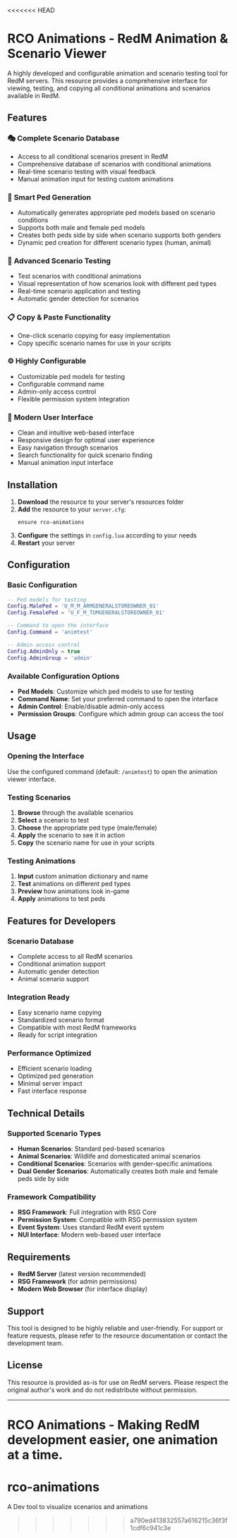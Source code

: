 <<<<<<< HEAD
# RCO Animations - RedM Animation & Scenario Viewer

A highly developed and configurable animation and scenario testing tool for RedM servers. This resource provides a comprehensive interface for viewing, testing, and copying all conditional animations and scenarios available in RedM.

## Features

### 🎭 **Complete Scenario Database**
- Access to all conditional scenarios present in RedM
- Comprehensive database of scenarios with conditional animations
- Real-time scenario testing with visual feedback
- Manual animation input for testing custom animations

### 👥 **Smart Ped Generation**
- Automatically generates appropriate ped models based on scenario conditions
- Supports both male and female ped models
- Creates both peds side by side when scenario supports both genders
- Dynamic ped creation for different scenario types (human, animal)

### 🎯 **Advanced Scenario Testing**
- Test scenarios with conditional animations
- Visual representation of how scenarios look with different ped types
- Real-time scenario application and testing
- Automatic gender detection for scenarios

### 📋 **Copy & Paste Functionality**
- One-click scenario copying for easy implementation
- Copy specific scenario names for use in your scripts
### ⚙️ **Highly Configurable**
- Customizable ped models for testing
- Configurable command name
- Admin-only access control
- Flexible permission system integration

### 🎨 **Modern User Interface**
- Clean and intuitive web-based interface
- Responsive design for optimal user experience
- Easy navigation through scenarios
- Search functionality for quick scenario finding
- Manual animation input interface

## Installation

1. **Download** the resource to your server's resources folder
2. **Add** the resource to your `server.cfg`:
   ```
   ensure rco-animations
   ```
3. **Configure** the settings in `config.lua` according to your needs
4. **Restart** your server

## Configuration

### Basic Configuration
```lua
-- Ped models for testing
Config.MalePed = 'U_M_M_ARMGENERALSTOREOWNER_01'
Config.FemalePed = 'U_F_M_TUMGENERALSTOREOWNER_01'

-- Command to open the interface
Config.Command = 'animtest'

-- Admin access control
Config.AdminOnly = true
Config.AdminGroup = 'admin'
```

### Available Configuration Options
- **Ped Models**: Customize which ped models to use for testing
- **Command Name**: Set your preferred command to open the interface
- **Admin Control**: Enable/disable admin-only access
- **Permission Groups**: Configure which admin group can access the tool

## Usage

### Opening the Interface
Use the configured command (default: `/animtest`) to open the animation viewer interface.

### Testing Scenarios
1. **Browse** through the available scenarios
2. **Select** a scenario to test
3. **Choose** the appropriate ped type (male/female)
4. **Apply** the scenario to see it in action
5. **Copy** the scenario name for use in your scripts

### Testing Animations
1. **Input** custom animation dictionary and name
2. **Test** animations on different ped types
3. **Preview** how animations look in-game
4. **Apply** animations to test peds

## Features for Developers

### Scenario Database
- Complete access to all RedM scenarios
- Conditional animation support
- Automatic gender detection
- Animal scenario support

### Integration Ready
- Easy scenario name copying
- Standardized scenario format
- Compatible with most RedM frameworks
- Ready for script integration

### Performance Optimized
- Efficient scenario loading
- Optimized ped generation
- Minimal server impact
- Fast interface response

## Technical Details

### Supported Scenario Types
- **Human Scenarios**: Standard ped-based scenarios
- **Animal Scenarios**: Wildlife and domesticated animal scenarios
- **Conditional Scenarios**: Scenarios with gender-specific animations
- **Dual Gender Scenarios**: Automatically creates both male and female peds side by side

### Framework Compatibility
- **RSG Framework**: Full integration with RSG Core
- **Permission System**: Compatible with RSG permission system
- **Event System**: Uses standard RedM event system
- **NUI Interface**: Modern web-based user interface

## Requirements

- **RedM Server** (latest version recommended)
- **RSG Framework** (for admin permissions)
- **Modern Web Browser** (for interface display)

## Support

This tool is designed to be highly reliable and user-friendly. For support or feature requests, please refer to the resource documentation or contact the development team.

## License

This resource is provided as-is for use on RedM servers. Please respect the original author's work and do not redistribute without permission.

---

**RCO Animations** - Making RedM development easier, one animation at a time. 
=======
# rco-animations
A Dev tool to visualize scenarios and animations
>>>>>>> a790ed413832557a616215c36f3f1cdf6c941c3e
